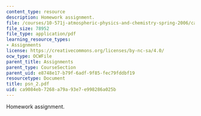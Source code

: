 ```yaml
---
content_type: resource
description: Homework assignment.
file: /courses/10-571j-atmospheric-physics-and-chemistry-spring-2006/ca9084eb7268a79a93e7e998286a025b_psn_2.pdf
file_size: 78952
file_type: application/pdf
learning_resource_types:
- Assignments
license: https://creativecommons.org/licenses/by-nc-sa/4.0/
ocw_type: OCWFile
parent_title: Assignments
parent_type: CourseSection
parent_uid: e8748e17-b79f-6adf-9f85-fec79fddbf19
resourcetype: Document
title: psn_2.pdf
uid: ca9084eb-7268-a79a-93e7-e998286a025b
---
```

Homework assignment.